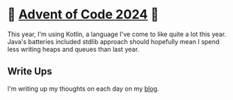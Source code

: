 # 🎄 [Advent of Code 2024](https://adventofcode.com/2024) 🎄

This year, I'm using Kotlin, a language I've come to like quite a lot this year. Java's batteries
included stdlib approach should hopefully mean I spend less writing heaps and queues than last year.

## Write Ups

I'm writing up my thoughts on each day on my [blog](https://mattdickson.io/posts/2024/12/01/advent-of-code).
